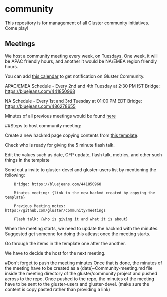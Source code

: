 # community
This repository is for management of all Gluster community initiatives. Come play!

## Meetings

We host a community meeting every week, on Tuesdays. One week, it will be APAC
friendly hours, and another it would be NA/EMEA region friendly hours.

You can add [this calendar](https://calendar.google.com/calendar/b/1?cid=dmViajVibDBrbnNiOWQwY205ZWg5cGJsaTRAZ3JvdXAuY2FsZW5kYXIuZ29vZ2xlLmNvbQ) to get notification on Gluster Community.

APAC/EMEA Schedule -
Every 2nd and 4th Tuesday at 2:30 PM IST
Bridge: https://bluejeans.com/441850968

NA Schedule -
Every 1st and 3rd Tuesday at 01:00 PM EDT
Bridge: https://bluejeans.com/486278655

Minutes of all previous meetings would be found [here](./meetings/)

##Steps to host community meeting:

Create a new hackmd page copying contents from [this template](./template.md).

Check who is ready for giving the 5 minute flash talk.

Edit the values such as date, CFP update, flash talk, metrics, and other such things in the template

Send out a invite to gluster-devel and gluster-users list by mentioning the following:

        Bridge: https://bluejeans.com/441850968

        Minutes meeting: {link to the new hackmd created by copying the template}

        Previous Meeting notes: https://github.com/gluster/community/meetings

        Flash talk: {who is giving it and what it is about}

When the meeting starts, we need to update the hackmd with the minutes. Suggested get someone for doing this atleast once the meeting starts.

Go through the items in the template one after the another.

We have to decide the host for the next meeting.

#Don't forget to push the meeting minutes
Once that is done, the minutes of the meeting have to be created as a {date}-Community-meeting.md file inside the meeting directory of the gluster/community project and pushed across to the repo.
Once pushed to the repo, the minutes of the meeting have to be sent to the gluster-users and gluster-devel. (make sure the content is copy pasted rather than providing a link)
